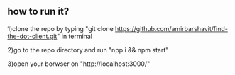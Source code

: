 ## how to run it?
1)clone the repo by typing "git clone https://github.com/amirbarshavit/find-the-dot-client.git" in terminal

2)go to the repo directory and run "npp i && npm start"

3)open your borwser on "http://localhost:3000/"
